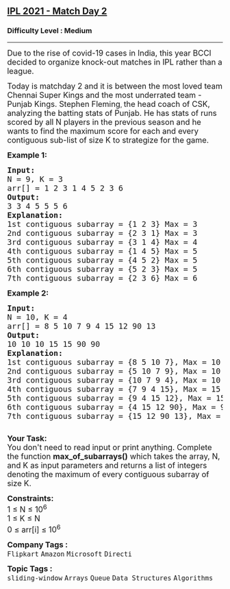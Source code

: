 <h2><a href="https://www.geeksforgeeks.org/problems/ipl-2021-match-day-2--141634/1?page=1&category=Stack,Queue&company=Microsoft,Google&difficulty=Medium,Hard&sortBy=submissions">IPL 2021 - Match Day 2</a></h2><h3>Difficulty Level : Medium</h3><hr><div class="problems_problem_content__Xm_eO"><p><span style="font-size:18px">Due to the rise of covid-19 cases in India, this year BCCI decided to organize knock-out matches in IPL rather than a league. </span></p>

<p><span style="font-size:18px">Today is matchday 2 and it is between the most loved team Chennai Super Kings and the most underrated team - Punjab Kings. </span> <span style="font-size:18px">Stephen Fleming</span>, <span style="font-size:18px">the head coach of CSK, analyzing the batting stats of Punjab. He has stats of runs scored by all N players in the previous season and he wants to find the maximum score for each and every contiguous sub-list of size K to strategize for the game. </span></p>

<p><strong><span style="font-size:18px">Example 1:</span></strong></p>

<pre><span style="font-size:18px"><strong>Input:</strong>
N = 9, K = 3
arr[] = 1 2 3 1 4 5 2 3 6</span>
<span style="font-size:18px"><strong>Output: </strong>
3 3 4 5 5 5 6 </span>
<span style="font-size:18px"><strong>Explanation: </strong>
1st contiguous subarray = {1 2 3} Max = 3
2nd contiguous subarray = {2 3 1} Max = 3
3rd contiguous subarray = {3 1 4} Max = 4
4th contiguous subarray = {1 4 5} Max = 5
5th contiguous subarray = {4 5 2} Max = 5
6th contiguous subarray = {5 2 3} Max = 5
7th contiguous subarray = {2 3 6} Max = 6</span></pre>

<p><strong><span style="font-size:18px">Example 2:</span></strong></p>

<pre><span style="font-size:18px"><strong>Input:</strong>
N = 10, K = 4
arr[] = 8 5 10 7 9 4 15 12 90 13</span>
<span style="font-size:18px"><strong>Output: </strong>
10 10 10 15 15 90 90
<strong>Explanation: 
</strong>1st contiguous subarray = {8 5 10 7}, Max = 10
2nd contiguous subarray = {5 10 7 9}, Max = 10 
3rd contiguous subarray = {10 7 9 4}, Max = 10 
4th contiguous subarray = {7 9 4 15}, Max = 15
5th contiguous subarray = {9 4 15 12}, Max = 15 
6th contiguous subarray = {4 15 12 90}, Max = 90 
7th contiguous subarray = {15 12 90 13}, Max = 90 </span>
</pre>

<p><br>
<span style="font-size:18px"><strong>Your Task: &nbsp;</strong><br>
You don't need to read input or print anything. Complete the function <strong>max_of_subarrays()</strong> which takes the array, N, and K as input parameters and returns a list of integers denoting the maximum of every contiguous subarray of size K.</span></p>

<p><span style="font-size:18px"><strong>Constraints:</strong><br>
1 ≤ N ≤ 10<sup>6</sup><br>
1 ≤ K ≤ N<br>
0 ≤ arr[i]&nbsp;≤ 10<sup>6</sup></span></p>
</div><p><span style=font-size:18px><strong>Company Tags : </strong><br><code>Flipkart</code>&nbsp;<code>Amazon</code>&nbsp;<code>Microsoft</code>&nbsp;<code>Directi</code>&nbsp;<br><p><span style=font-size:18px><strong>Topic Tags : </strong><br><code>sliding-window</code>&nbsp;<code>Arrays</code>&nbsp;<code>Queue</code>&nbsp;<code>Data Structures</code>&nbsp;<code>Algorithms</code>&nbsp;